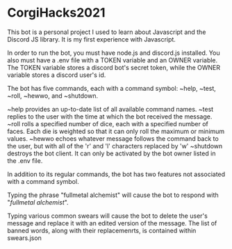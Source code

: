 # CorgiHacks2021

This bot is a personal project I used to learn about Javascript and the Discord JS library. It is my first experience with Javascript.

In order to run the bot, you must have node.js and discord.js installed. You also must have a .env file with a TOKEN variable and an OWNER variable. The TOKEN variable stores a discord bot's secret token, while the OWNER variable stores a discord user's id.

The bot has five commands, each with a command symbol: ~help, ~test, ~roll, ~hewwo, and ~shutdown.

~help provides an up-to-date list of all available command names.
~test replies to the user with the time at which the bot received the message.
~roll rolls a specified number of dice, each with a specified number of faces. Each die is weighted so that it can only roll the maximum or minimum values.
~hewwo echoes whatever message follows the command back to the user, but with all of the 'r' and 'l' characters replaced by 'w'
~shutdown destroys the bot client. It can only be activated by the bot owner listed in the .env file.

In addition to its regular commands, the bot has two features not associated with a command symbol.

Typing the phrase "fullmetal alchemist" will cause the bot to respond with "_fullmetal alchemist_".

Typing various common swears will cause the bot to delete the user's message and replace it with an edited version of the message. The list of banned words, along with their replacemenrts, is contained within swears.json
